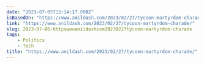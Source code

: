 ```yaml
---
date: "2023-07-05T13:14:17.000Z"
isBasedOn: "https://www.anildash.com/2023/02/27/tycoon-martyrdom-charade/"
link: "https://www.anildash.com/2023/02/27/tycoon-martyrdom-charade/"
slug: 2023-07-05-httpswwwanildashcom20230227tycoon-martyrdom-charade
tags:
    - Politics
    - Tech
title: "https://www.anildash.com/2023/02/27/tycoon-martyrdom-charade/"
---
```

